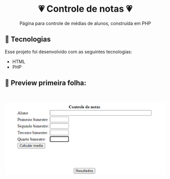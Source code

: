 <h1 align="center">💗 Controle de notas 💗</h1>

<p align="center">
Página para controle de médias de alunos, construída em PHP
</p>

## 💌 Tecnologias

Esse projeto foi desenvolvido com as seguintes tecnologias:

- HTML 
- PHP

## 💌 Preview primeira folha:

<br>
<p align="center">
  <img width="700" alt="preview" src="imagem/preview.png" width="100%">
</p>
